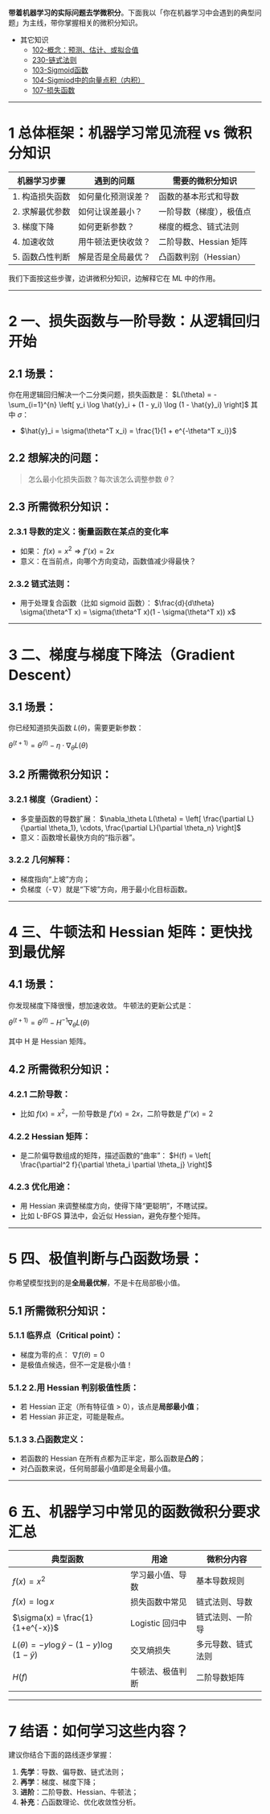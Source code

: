 **带着机器学习的实际问题去学微积分**。下面我以「你在机器学习中会遇到的典型问题」为主线，带你掌握相关的微积分知识。
+ 其它知识
	+ [102-概念：预测、估计、或拟合值](102-概念：预测、估计、或拟合值.md)
	+ [230-链式法则](230-链式法则.md)
	+ [103-Sigmoid函数](103-Sigmoid函数.md)
	+ [104-Sigmiod中的向量点积（内积）](104-Sigmiod中的向量点积（内积）.md)
	+ [107-损失函数](107-损失函数.md)

---

# 1 **总体框架：机器学习常见流程 vs 微积分知识**

| **机器学习步骤** | **遇到的问题** | **需要的微积分知识**    |
| ---------- | --------- | --------------- |
| 1. 构造损失函数  | 如何量化预测误差？ | 函数的基本形式和导数      |
| 2. 求解最优参数  | 如何让误差最小？  | 一阶导数（梯度），极值点    |
| 3. 梯度下降    | 如何更新参数？   | 梯度的概念、链式法则      |
| 4. 加速收敛    | 用牛顿法更快收敛？ | 二阶导数、Hessian 矩阵 |
| 5. 函数凸性判断  | 解是否是全局最优？ | 凸函数判别（Hessian）  |

我们下面按这些步骤，边讲微积分知识，边解释它在 ML 中的作用。

---

# 2 **一、损失函数与一阶导数：从逻辑回归开始**

## 2.1 **场景：**

你在用逻辑回归解决一个二分类问题，损失函数是：
$L(\theta) = -\sum_{i=1}^{n} \left[ y_i \log \hat{y}_i + (1 - y_i) \log (1 - \hat{y}_i) \right]$
其中 $\sigma$：
- $\hat{y}_i = \sigma(\theta^T x_i) = \frac{1}{1 + e^{-\theta^T x_i}}$
## 2.2 **想解决的问题：**

> 怎么最小化损失函数？每次该怎么调整参数 $\theta$？
## 2.3 **所需微积分知识：**

### 2.3.1 导数的定义：衡量函数在某点的变化率
- 如果：
    $f(x) = x^2 \Rightarrow f’(x) = 2x$
- 意义：在当前点，向哪个方向变动，函数值减少得最快？

### 2.3.2 链式法则：

- 用于处理复合函数（比如 sigmoid 函数）：
    $\frac{d}{d\theta} \sigma(\theta^T x) = \sigma(\theta^T x)(1 - \sigma(\theta^T x)) x$

---

# 3 **二、梯度与梯度下降法（Gradient Descent）**

## 3.1 **场景：**
你已经知道损失函数 $L(\theta)$，需要更新参数：

$\theta^{(t+1)} = \theta^{(t)} - \eta \cdot \nabla_\theta L(\theta)$

## 3.2 **所需微积分知识：**

### 3.2.1 梯度（Gradient）：

- 多变量函数的导数扩展：
    $\nabla_\theta L(\theta) = \left[ \frac{\partial L}{\partial \theta_1}, \cdots, \frac{\partial L}{\partial \theta_n} \right]$
- 意义：函数增长最快方向的“指示器”。
### 3.2.2 几何解释：

- 梯度指向“上坡”方向；
- 负梯度（-∇）就是“下坡”方向，用于最小化目标函数。

---

# 4 **三、牛顿法和 Hessian 矩阵：更快找到最优解**

## 4.1 **场景：**
你发现梯度下降很慢，想加速收敛。
牛顿法的更新公式是：

$\theta^{(t+1)} = \theta^{(t)} - H^{-1} \nabla_\theta L(\theta)$

其中 H 是 Hessian 矩阵。

## 4.2 **所需微积分知识：**

### 4.2.1 二阶导数：

- 比如 $f(x) = x^2$，一阶导数是 $f’(x) = 2x$，二阶导数是 $f’’(x) = 2$
### 4.2.2 Hessian 矩阵：

- 是二阶偏导数组成的矩阵，描述函数的“曲率”：
    $H(f) = \left[ \frac{\partial^2 f}{\partial \theta_i \partial \theta_j} \right]$
### 4.2.3 优化用途：

- 用 Hessian 来调整梯度方向，使得下降“更聪明”，不瞎试探。
- 比如 L-BFGS 算法中，会近似 Hessian，避免存整个矩阵。

---

# 5 **四、极值判断与凸函数场景：**

你希望模型找到的是**全局最优解**，不是卡在局部极小值。

## 5.1 **所需微积分知识：**

### 5.1.1 临界点（Critical point）：

- 梯度为零的点：
    $\nabla f(\theta) = 0$
- 是极值点候选，但不一定是极小值！
### 5.1.2 **2.用 Hessian 判别极值性质：**

- 若 Hessian 正定（所有特征值 > 0），该点是**局部最小值**；
- 若 Hessian 非正定，可能是鞍点。

### 5.1.3 **3.凸函数定义：**

- 若函数的 Hessian 在所有点都为正半定，那么函数是**凸的**；
- 对凸函数来说，任何局部最小值即是全局最小值。

---

# 6 **五、机器学习中常见的函数微积分要求汇总**

| **典型函数**                                                | **用途**       | **微积分内容** |
| ------------------------------------------------------- | ------------ | --------- |
| $f(x) = x^2$                                            | 学习最小值、导数     | 基本导数规则    |
| $f(x) = \log x$                                         | 损失函数中常见      | 链式法则、导数   |
| $\sigma(x) = \frac{1}{1+e^{-x}}$                        | Logistic 回归中 | 链式法则、一阶导  |
| $L(\theta) = -y\log \hat{y} - (1 - y)\log(1 - \hat{y})$ | 交叉熵损失        | 多元导数、链式法则 |
| $H(f)$                                                  | 牛顿法、极值判断     | 二阶导数矩阵    |

---

# 7 **结语：如何学习这些内容？**

建议你结合下面的路线逐步掌握：
1. **先学**：导数、偏导数、链式法则；
2. **再学**：梯度、梯度下降；
3. **进阶**：二阶导数、Hessian、牛顿法；
4. **补充**：凸函数理论、优化收敛性分析。
